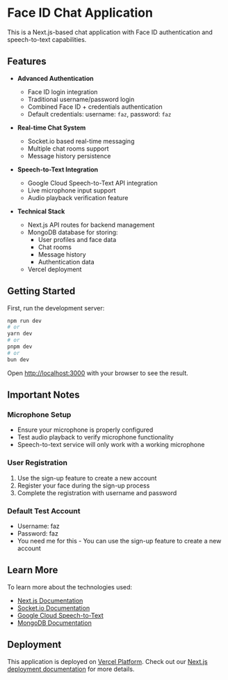 # Face ID Chat Application

This is a Next.js-based chat application with Face ID authentication and speech-to-text capabilities.

## Features

- **Advanced Authentication**
  - Face ID login integration
  - Traditional username/password login
  - Combined Face ID + credentials authentication
  - Default credentials: username: `faz`, password: `faz`

- **Real-time Chat System**
  - Socket.io based real-time messaging
  - Multiple chat rooms support
  - Message history persistence

- **Speech-to-Text Integration**
  - Google Cloud Speech-to-Text API integration
  - Live microphone input support
  - Audio playback verification feature

- **Technical Stack**
  - Next.js API routes for backend management
  - MongoDB database for storing:
    - User profiles and face data
    - Chat rooms
    - Message history
    - Authentication data
  - Vercel deployment

## Getting Started

First, run the development server:

```bash
npm run dev
# or
yarn dev
# or
pnpm dev
# or
bun dev
```

Open [http://localhost:3000](http://localhost:3000) with your browser to see the result.

## Important Notes

### Microphone Setup
- Ensure your microphone is properly configured
- Test audio playback to verify microphone functionality
- Speech-to-text service will only work with a working microphone

### User Registration
1. Use the sign-up feature to create a new account
2. Register your face during the sign-up process
3. Complete the registration with username and password

### Default Test Account
- Username: faz
- Password: faz
- You need me for this - You can use the sign-up feature to create a new account

## Learn More

To learn more about the technologies used:

- [Next.js Documentation](https://nextjs.org/docs)
- [Socket.io Documentation](https://socket.io/docs/v4)
- [Google Cloud Speech-to-Text](https://cloud.google.com/speech-to-text)
- [MongoDB Documentation](https://docs.mongodb.com)

## Deployment

This application is deployed on [Vercel Platform](https://vercel.com). Check out our [Next.js deployment documentation](https://nextjs.org/docs/app/building-your-application/deploying) for more details.